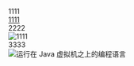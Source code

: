 1111  
[1111](https://img1.baidu.com/it/u=3598104138,3632108415&fm=253&fmt=auto&app=120&f=JPEG?w=800&h=800)  
2222  
![1111](https://img1.baidu.com/it/u=3598104138,3632108415&fm=253&fmt=auto&app=120&f=JPEG?w=800&h=800)  
3333  
![运行在 Java 虚拟机之上的编程语言](https://oss.javaguide.cn/github/javaguide/java/basis/java-virtual-machine-program-language-os.png)  
